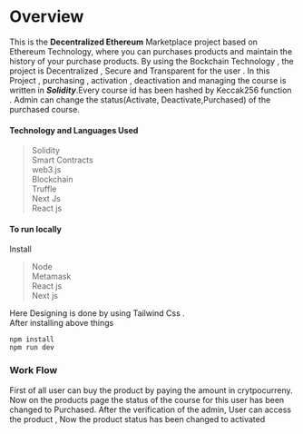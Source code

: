 # Overview
This is the **Decentralized Ethereum** Marketplace project based on Ethereum Technology, where you can purchases products and maintain the history of your purchase products. By using the Bockchain Technology , the project is Decentralized , Secure and Transparent for the user .
In this Project , purchasing , activation , deactivation  and managing the course is written in ***Solidity***.Every course id has been hashed by Keccak256 function . 
Admin can change the status(Activate, Deactivate,Purchased) of the purchased course. 
#### Technology and Languages Used
>Solidity <br>
>Smart Contracts <br>
>web3.js <br>
>Blockchain <br>
>Truffle <br>
>Next Js <br>
>React js <br>

#### To run locally 
Install 
>Node <br>
>Metamask <br>
>React js <br>
>Next js <br>

Here Designing is done by using Tailwind Css .<br>
After installing above things 

```
npm install
npm run dev

```

### Work Flow
First of all user can buy the product by paying the amount in crytpocurreny.
Now on the products page the status of the course for this user has been changed to Purchased. 
After the verification of the admin, User can access the product , Now the product status has been changed to activated
